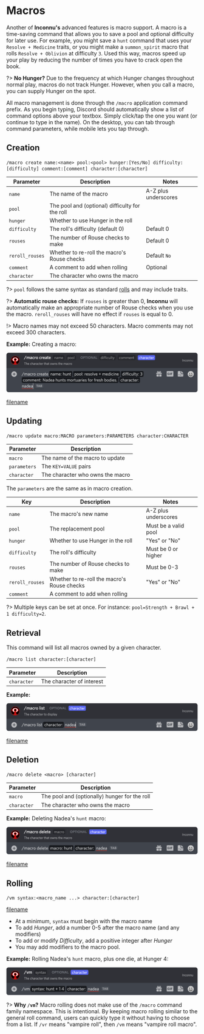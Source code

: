 # Macros

Another of **Inconnu's** advanced features is macro support. A macro is a time-saving command that allows you to save a pool and optional difficulty for later use. For example, you might save a `hunt` command that uses your `Resolve + Medicine` traits, or you might make a `summon_spirit` macro that rolls `Resolve + Oblivion` at difficulty `3`. Used this way, macros speed up your play by reducing the number of times you have to crack open the book.

?> **No Hunger?** Due to the frequency at which Hunger changes throughout normal play, macros do not track Hunger. However, when you call a macro, you can supply Hunger on the spot.

All macro management is done through the `/macro` application command prefix. As you begin typing, Discord should automatically show a list of command options above your textbox. Simply click/tap the one you want (or continue to type in the name). On the desktop, you can tab through command parameters, while mobile lets you tap through.

## Creation

```
/macro create name:<name> pool:<pool> hunger:[Yes/No] difficulty:[difficulty] comment:[comment] character:[character]
```

| Parameter       | Description                                     | Notes
|-----------------|-------------------------------------------------|-------
| `name`          | The name of the macro                           | A-Z plus underscores
| `pool`          | The pool and (optional) difficulty for the roll |
| `hunger`        | Whether to use Hunger in the roll               |
| `difficulty`    | The roll's difficulty (default 0)               | Default 0
| `rouses`        | The number of Rouse checks to make              | Default 0
| `reroll_rouses` | Whether to re-roll the macro's Rouse checks     | Default `No`
| `comment`       | A comment to add when rolling                   | Optional
| `character`     | The character who owns the macro                |

?> `pool` follows the same syntax as standard [rolls](rolls.md#basic-syntax) and may include traits.

?> **Automatic rouse checks:** If `rouses` is greater than 0, **Inconnu** will automatically make an appropriate number of Rouse checks when you use the macro. `reroll_rouses` will have no effect if `rouses` is equal to 0.

!> Macro names may not exceed 50 characters. Macro comments may not exceed 300 characters.

**Example:** Creating a macro:

![/macro create name:hunt pool:resolve + medicine 3 comment:Nadea hunts mortuaries for fresh bodies. character:nadea](images/macros/macro-create.png)

[filename](includes/character-requirement.md ':include')

## Updating

```
/macro update macro:MACRO parameters:PARAMETERS character:CHARACTER
```

| Parameter    | Description                                               |
|--------------|-----------------------------------------------------------|
| `macro`      | The name of the macro to update                           |
| `parameters` | The `KEY=VALUE` pairs                                     |
| `character`  | The character who owns the macro                          |

The `parameters` are the same as in macro creation.

| Key             | Description                                 | Notes                |
|-----------------|---------------------------------------------|----------------------|
| `name`          | The macro's new name                        | A-Z plus underscores |
| `pool`          | The replacement pool                        | Must be a valid pool |
| `hunger`        | Whether to use Hunger in the roll           | "Yes" or "No"        |
| `difficulty`    | The roll's difficulty                       | Must be 0 or higher  |
| `rouses`        | The number of Rouse checks to make          | Must be 0-3          |
| `reroll_rouses` | Whether to re-roll the macro's Rouse checks | "Yes" or "No"        |
| `comment`       | A comment to add when rolling               |                      |

?> Multiple keys can be set at once. For instance: `pool=Strength + Brawl + 1 difficulty=2`.

## Retrieval

This command will list all macros owned by a given character.

```
/macro list character:[character]
```

| Parameter   | Description                                   |
|-------------|-----------------------------------------------|
| `character` | The character of interest                     |

**Example:**

![/macro list character:nadea](images/macros/macro-list.png)

[filename](includes/character-requirement.md ':include')

## Deletion

```
/macro delete <macro> [character]
```

| Parameter   | Description                                   |
|-------------|-----------------------------------------------|
| `macro`    | The pool and (optionally) hunger for the roll  |
| `character` | The character who owns the macro              |

**Example:** Deleting Nadea's `hunt` macro:

![/macro delete macro:hunt character:nadea](images/macros/macro-delete.png)

[filename](includes/character-requirement.md ':include')

## Rolling

```
/vm syntax:<macro_name ...> character:[character]
```

[filename](includes/character-requirement.md ':include')

* At a minimum, `syntax` must begin with the macro name
* To add *Hunger*, add a number 0-5 after the macro name (and any modifiers)
* To add or modify *Difficulty*, add a positive integer after *Hunger*
* You may add modifiers to the macro pool.

**Example:** Rolling Nadea's `hunt` macro, plus one die, at Hunger 4:

![/vm macro:hunt + 1 4 character:nadea](images/macros/macro-roll.png)

?> **Why `/vm`?** Macro rolling does not make use of the `/macro` command family namespace. This is intentional. By keeping macro rolling similar to the general roll command, users can quickly type it without having to choose from a list. If `/vr` means "vampire roll", then `/vm` means "vampire roll macro".
